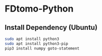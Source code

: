# FDtomo-Python
## Install Dependency (Ubuntu)

```sh
sudo apt install python3
sudo apt install python3-pip
pip3 install numpy goto-statement
```
